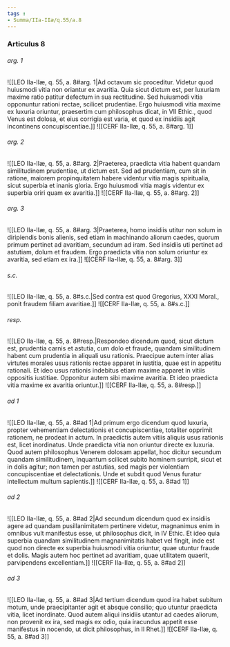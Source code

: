 ```yaml
---
tags : 
- Summa/IIa-IIæ/q.55/a.8
---
```


### Articulus 8

###### arg. 1
![[LEO IIa-IIæ, q. 55, a. 8#arg. 1|Ad octavum sic proceditur. Videtur quod huiusmodi vitia non oriantur ex avaritia. Quia sicut dictum est, per luxuriam maxime ratio patitur defectum in sua rectitudine. Sed huiusmodi vitia opponuntur rationi rectae, scilicet prudentiae. Ergo huiusmodi vitia maxime ex luxuria oriuntur, praesertim cum philosophus dicat, in VII Ethic., quod Venus est dolosa, et eius corrigia est varia, et quod ex insidiis agit incontinens concupiscentiae.]]
![[CERF IIa-IIæ, q. 55, a. 8#arg. 1]]

###### arg. 2
![[LEO IIa-IIæ, q. 55, a. 8#arg. 2|Praeterea, praedicta vitia habent quandam similitudinem prudentiae, ut dictum est. Sed ad prudentiam, cum sit in ratione, maiorem propinquitatem habere videntur vitia magis spiritualia, sicut superbia et inanis gloria. Ergo huiusmodi vitia magis videntur ex superbia oriri quam ex avaritia.]]
![[CERF IIa-IIæ, q. 55, a. 8#arg. 2]]

###### arg. 3
![[LEO IIa-IIæ, q. 55, a. 8#arg. 3|Praeterea, homo insidiis utitur non solum in diripiendis bonis alienis, sed etiam in machinando aliorum caedes, quorum primum pertinet ad avaritiam, secundum ad iram. Sed insidiis uti pertinet ad astutiam, dolum et fraudem. Ergo praedicta vitia non solum oriuntur ex avaritia, sed etiam ex ira.]]
![[CERF IIa-IIæ, q. 55, a. 8#arg. 3]]

###### s.c.
![[LEO IIa-IIæ, q. 55, a. 8#s.c.|Sed contra est quod Gregorius, XXXI Moral., ponit fraudem filiam avaritiae.]]
![[CERF IIa-IIæ, q. 55, a. 8#s.c.]]

###### resp.
![[LEO IIa-IIæ, q. 55, a. 8#resp.|Respondeo dicendum quod, sicut dictum est, prudentia carnis et astutia, cum dolo et fraude, quandam similitudinem habent cum prudentia in aliquali usu rationis. Praecipue autem inter alias virtutes morales usus rationis rectae apparet in iustitia, quae est in appetitu rationali. Et ideo usus rationis indebitus etiam maxime apparet in vitiis oppositis iustitiae. Opponitur autem sibi maxime avaritia. Et ideo praedicta vitia maxime ex avaritia oriuntur.]]
![[CERF IIa-IIæ, q. 55, a. 8#resp.]]

###### ad 1
![[LEO IIa-IIæ, q. 55, a. 8#ad 1|Ad primum ergo dicendum quod luxuria, propter vehementiam delectationis et concupiscentiae, totaliter opprimit rationem, ne prodeat in actum. In praedictis autem vitiis aliquis usus rationis est, licet inordinatus. Unde praedicta vitia non oriuntur directe ex luxuria. Quod autem philosophus Venerem dolosam appellat, hoc dicitur secundum quandam similitudinem, inquantum scilicet subito hominem surripit, sicut et in dolis agitur; non tamen per astutias, sed magis per violentiam concupiscentiae et delectationis. Unde et subdit quod Venus furatur intellectum multum sapientis.]]
![[CERF IIa-IIæ, q. 55, a. 8#ad 1]]

###### ad 2
![[LEO IIa-IIæ, q. 55, a. 8#ad 2|Ad secundum dicendum quod ex insidiis agere ad quandam pusillanimitatem pertinere videtur, magnanimus enim in omnibus vult manifestus esse, ut philosophus dicit, in IV Ethic. Et ideo quia superbia quandam similitudinem magnanimitatis habet vel fingit, inde est quod non directe ex superbia huiusmodi vitia oriuntur, quae utuntur fraude et dolis. Magis autem hoc pertinet ad avaritiam, quae utilitatem quaerit, parvipendens excellentiam.]]
![[CERF IIa-IIæ, q. 55, a. 8#ad 2]]

###### ad 3
![[LEO IIa-IIæ, q. 55, a. 8#ad 3|Ad tertium dicendum quod ira habet subitum motum, unde praecipitanter agit et absque consilio; quo utuntur praedicta vitia, licet inordinate. Quod autem aliqui insidiis utantur ad caedes aliorum, non provenit ex ira, sed magis ex odio, quia iracundus appetit esse manifestus in nocendo, ut dicit philosophus, in II Rhet.]]
![[CERF IIa-IIæ, q. 55, a. 8#ad 3]]

